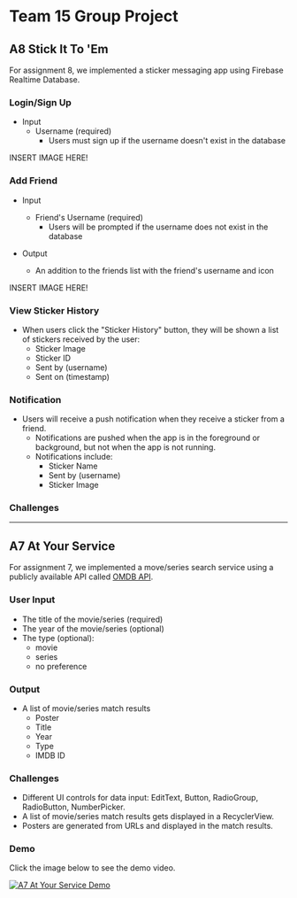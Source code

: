 # Team 15 Group Project

## A8 Stick It To 'Em

For assignment 8, we implemented a sticker messaging app using Firebase Realtime Database.

### Login/Sign Up

- Input
  - Username (required)
    - Users must sign up if the username doesn't exist in the database

INSERT IMAGE HERE!

### Add Friend

- Input
  - Friend's Username (required)
    - Users will be prompted if the username does not exist in the database

- Output
  - An addition to the friends list with the friend's username and icon

INSERT IMAGE HERE!

### View Sticker History

- When users click the "Sticker History" button, they will be shown a list of stickers received by the user:
  - Sticker Image
  - Sticker ID
  - Sent by (username)
  - Sent on (timestamp)

### Notification

- Users will receive a push notification when they receive a sticker from a friend.
  - Notifications are pushed when the app is in the foreground or background, but not when the app is not running.
  - Notifications include:
    - Sticker Name
    - Sent by (username)
    - Sticker Image

### Challenges

-----

## A7 At Your Service

For assignment 7, we implemented a move/series search service using a publicly available API called [OMDB API](https://www.omdbapi.com/).

### User Input

- The title of the movie/series (required)
- The year of the movie/series (optional)
- The type (optional): 
    - movie 
    - series
    - no preference

### Output

- A list of movie/series match results
    - Poster
    - Title
    - Year
    - Type
    - IMDB ID

### Challenges

- Different UI controls for data input: EditText, Button, RadioGroup, RadioButton, NumberPicker.
- A list of movie/series match results gets displayed in a RecyclerView.
- Posters are generated from URLs and displayed in the match results.

### Demo

Click the image below to see the demo video.

[![A7 At Your Service Demo](https://github.com/jaimesi/NUMADFa22_Team15/blob/master/app/src/main/AtYourServiceScreenshot.png)](https://youtube.com/shorts/5BUv1S5vinA?feature=share)

